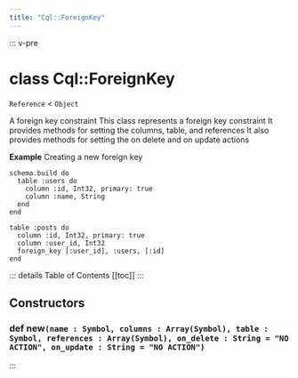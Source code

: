 ```yaml
---
title: "Cql::ForeignKey"
---
```


::: v-pre
# class Cql::ForeignKey
`Reference` < `Object`

A foreign key constraint
This class represents a foreign key constraint
It provides methods for setting the columns, table, and references
It also provides methods for setting the on delete and on update actions

**Example** Creating a new foreign key

```crystal
schema.build do
  table :users do
    column :id, Int32, primary: true
    column :name, String
  end
end

table :posts do
  column :id, Int32, primary: true
  column :user_id, Int32
  foreign_key [:user_id], :users, [:id]
end
```
::: details Table of Contents
[[toc]]
:::



## Constructors


### def new`(name : Symbol, columns : Array(Symbol), table : Symbol, references : Array(Symbol), on_delete : String = "NO ACTION", on_update : String = "NO ACTION")`







:::